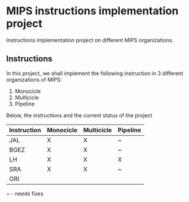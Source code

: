 # MIPS instructions implementation project

Instructions implementation project on different MIPS organizations.

## Instructions

In this project, we shall implement the following instruction in 3 different organizations of MIPS:
1. Monocicle
2. Multicicle
3. Pipeline

Below, the instructions and the current status of the project

|Instruction | Monocicle | Multicicle | Pipeline |
| ---------- | --------- | ---------- | -------- |
| JAL   | X | X | ~ |
| BGEZ  | X | X | ~ |
| LH    | X | X | X |
| SRA   | X | X | ~ |
| ORI   |   |   |   |

~ - needs fixes

